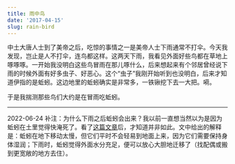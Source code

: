 ```yaml
---
title: 雨中鸟
date: '2017-04-15'
slug: rain-bird
---
```


中土大唐人士到了美帝之后，吃惊的事情之一是美帝人士下雨通常不打伞。今天我发现，岂止是人不打伞，连鸟都这样。这两天下雨，我看见外面好些鸟都在草地上啄啄啄。一开始我没明白这些鸟冒雨在那儿啄什么，后来想起来有个邻居曾经说下雨的时候外面有好多虫子、好恶心。这个“虫子”我刚开始听到也没明白，后来才知道伊指的是蚯蚓。这边地里的蚯蚓确实是非常多，一铁锹挖下去一大把。嗬。

于是我揣测那些鸟们大约是在冒雨吃蚯蚓。

---

2022-06-24 补注：为什么下雨之后蚯蚓会出来？我以前一直想当然以为是因为蚯蚓在土里觉得快淹死了。看了[这篇文章](https://blog.nature.org/science/2019/04/15/the-real-reason-you-see-earthworms-after-rain/)后，才知道并非如此。文中给出的解释是：蚯蚓在地下移动太慢，但它们平时不会轻易到地面上来，因为它们需要保持身体湿润；下雨时，蚯蚓觉得外面水分充足，便可以放心大胆地迁移了（找配偶或搬到更宽敞的地方去住）。

